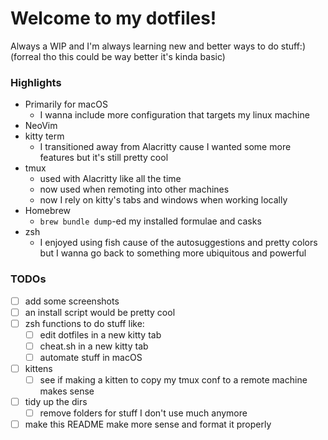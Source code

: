 # Welcome to my dotfiles!

Always a WIP and I'm always learning new and better ways to do stuff:)
(forreal tho this could be way better it's kinda basic)

### Highlights
- Primarily for macOS
	- I wanna include more configuration that targets my linux machine
- NeoVim
- kitty term
	- I transitioned away from Alacritty cause I wanted some more features but it's still pretty cool
- tmux
	- used with Alacritty like all the time
	- now used when remoting into other machines
	- now I rely on kitty's tabs and windows when working locally
- Homebrew
	- `brew bundle dump`-ed my installed formulae and casks
- zsh
	- I enjoyed using fish cause of the autosuggestions and pretty colors but I wanna go back to something more ubiquitous and powerful

### TODOs
- [ ] add some screenshots
- [ ] an install script would be pretty cool 
- [ ] zsh functions to do stuff like:
	- [ ] edit dotfiles in a new kitty tab
	- [ ] cheat.sh in a new kitty tab
	- [ ] automate stuff in macOS
- [ ] kittens
	- [ ] see if making a kitten to copy my tmux conf to a remote machine makes sense
- [ ] tidy up the dirs
	- [ ] remove folders for stuff I don't use much anymore
- [ ] make this README make more sense and format it properly
